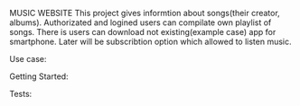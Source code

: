 MUSIC WEBSITE
This project gives informtion about songs(their creator, albums). Authorizated and logined users can compilate own playlist of songs.
There is users can download not existing(example case) app for smartphone. Later will be subscribtion option which allowed to listen music.

Use case:


Getting Started:



Tests:





